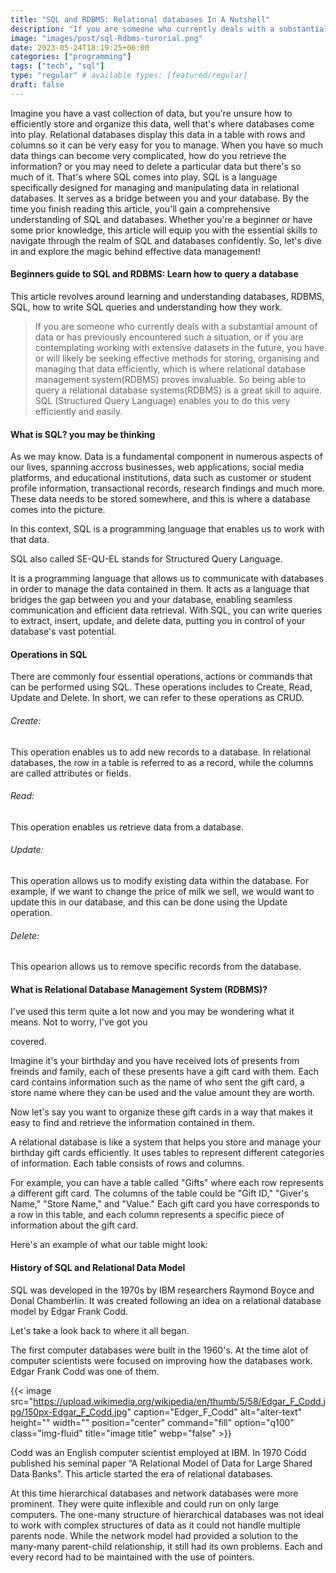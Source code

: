 ```yaml
---
title: "SQL and RDBMS: Relational databases In A Nutshell"
description: "If you are someone who currently deals with a substantial amount of data or has previously encountered such a situation, or if you are contemplating working with extensive datasets in the future, you have or will likely be seeking effective methods for storing, organising and managing that data efficiently, which is where relational database management system(RDBMS) proves invaluable"
image: "images/post/sql-Rdbms-turorial.png"
date: 2023-05-24T18:19:25+06:00
categories: ["programming"]
tags: ["tech", "sql"]
type: "regular" # available types: [featured/regular]
draft: false
---
```


Imagine you have a vast collection of data, but you're unsure how to efficiently store and organize this data, well that's where databases come into play. Relational databases display this data in a table with rows and columns so it can be very easy for you to manage. When you have so much data things can become very complicated, how do you retrieve the information? or you may need to delete a particular data but there's so much of it. That's where SQL comes into play. SQL is a language specifically designed for managing and manipulating data in relational databases. It serves as a bridge between you and your database. By the time you finish reading this article, you'll gain a comprehensive understanding of SQL and databases. Whether you're a beginner or have some prior knowledge, this article will equip you with the essential skills to navigate through the realm of SQL and databases confidently. So, let's dive in and explore the magic behind effective data management!


#### Beginners guide to SQL and RDBMS: Learn how to query a database
This article revolves around learning and understanding databases, RDBMS, SQL, how to write SQL queries and understanding how they work.

> If you are someone who currently deals with a substantial amount of data or has previously encountered such a situation, or if you are contemplating working with extensive datasets in the future, you have or will likely be seeking effective methods for storing, organising and managing that data efficiently, which is where relational database management system(RDBMS) proves invaluable. So being able to query a relational database systems(RDBMS) is a great skill to aquire. SQL (Structured Query Language) enables you to do this very efficiently and easily.

#### What is SQL? you may be thinking
As we may know. Data is a fundamental component in numerous aspects of our lives, spanning accross businesses, web applications, social media platforms, and educational institutions, data such as customer or student profile information, transactional records, research findings and much more. These data needs to be stored somewhere, and this is where a database comes into the picture. 

 In this context, SQL is a programming language that enables us to work with that data. 

SQL also called SE-QU-EL stands for Structured Query Language.

It is a programming language that allows us to communicate with databases in order to manage the data contained in them. It acts as a language that bridges the gap between you and your database, enabling seamless communication and efficient data retrieval. With SQL, you can write queries to extract, insert, update, and delete data, putting you in control of your database's vast potential.


#### Operations in SQL
There are commonly four essential operations, actions or commands that can be performed using SQL. These operations includes to Create, Read, Update and Delete. In short, we can refer to these operations as CRUD.

 

###### Create:
 This operation enables us to add new records to a database. In relational databases, the row in a table is referred to as a record, while the columns are called attributes or fields.
 

###### Read:
 This operation enables us retrieve data from a database.
 

###### Update:
 This operation allows us to modify existing data within the database. For example, if we want to change the price of milk we sell, we would want to update this in our database, and this can be done using the Update operation.
 

###### Delete:
 This opearion allows us to remove specific records from the database.

#### What is Relational Database Management System (RDBMS)?

I've used this term quite a lot now and you may be wondering what it means. Not to worry, I've got you

covered.

 

Imagine it's your birthday and you have received lots of presents from freinds and family, each of these presents have a gift card with them. Each card contains information such as the name of who sent the gift card, a store name where they can be used and the value amount they are worth.

 

Now let's say you want to organize these gift cards in a way that makes it easy to find and retrieve the information contained in them.

 

A relational database is like a system that helps you store and manage your birthday gift cards efficiently. It uses tables to represent different categories of information. Each table consists of rows and columns.

 

For example, you can have a table called "Gifts" where each row represents a different gift card. The columns of the table could be "Gift ID," "Giver's Name," "Store Name," and "Value." Each gift card you have corresponds to a row in this table, and each column represents a specific piece of information about the gift card.

 

Here's an example of what our table might look:

#### History of SQL and  Relational Data Model
SQL was developed in the 1970s by IBM researchers Raymond Boyce and Donal Chamberlin. It was created following an idea on a relational database model by Edgar Frank Codd.

 

Let's take a look back to where it all began.  

 

The first computer databases were built in the 1960's. At the time alot of computer scientists were focused on improving how the databases work. Edgar Frank Codd was one of them.

{{< image src="https://upload.wikimedia.org/wikipedia/en/thumb/5/58/Edgar_F_Codd.jpg/150px-Edgar_F_Codd.jpg" caption="Edger_F_Codd" alt="alter-text" height="" width="" position="center" command="fill" option="q100" class="img-fluid" title="image title" webp="false" >}}


Codd was an English computer scientist employed at IBM. In 1970 Codd published his seminal paper “A Relational Model of Data for Large Shared Data Banks". This article started the era of relational databases.

At this time hierarchical databases and network databases were more prominent. They were quite inflexible and could run on only large computers.  The one-many structure of hierarchical databases was not ideal to work with complex structures of data as it could not handle multiple parents node. While the network model had provided a solution to the many-many parent-child relationship, it still had its own problems. Each and every record had to be maintained with the use of pointers.